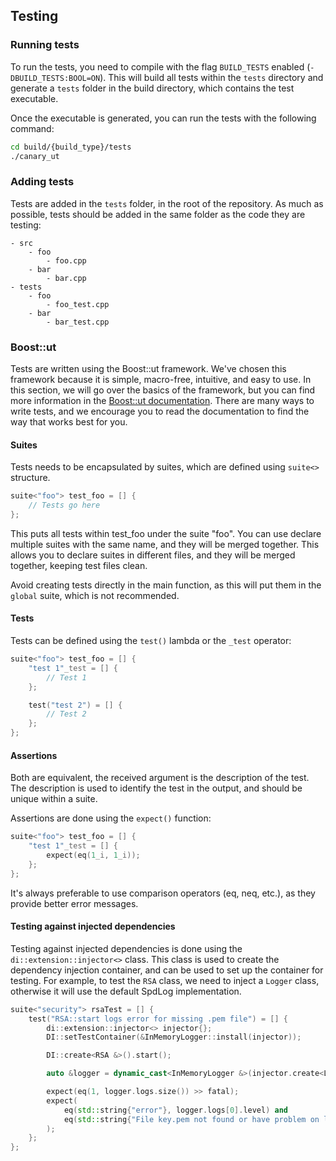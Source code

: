 ## Testing

### Running tests

To run the tests, you need to compile with the flag `BUILD_TESTS` enabled (`-DBUILD_TESTS:BOOL=ON`).
This will build all tests within the `tests` directory and generate a `tests` folder in the build directory, which contains the test executable.

Once the executable is generated, you can run the tests with the following command:
```bash
cd build/{build_type}/tests
./canary_ut
```

### Adding tests

Tests are added in the `tests` folder, in the root of the repository.
As much as possible, tests should be added in the same folder as the code they are testing:

```
- src
    - foo
        - foo.cpp
    - bar
        - bar.cpp
- tests
    - foo
        - foo_test.cpp
    - bar
        - bar_test.cpp
```

### Boost::ut

Tests are written using the Boost::ut framework.  We've chosen this framework because it is simple, macro-free, intuitive, and easy to use.
In this section, we will go over the basics of the framework, but you can find more information in the [Boost::ut documentation](https://boost-ext.github.io/ut/).
There are many ways to write tests, and we encourage you to read the documentation to find the way that works best for you.

#### Suites

Tests needs to be encapsulated by suites, which are defined using `suite<>` structure.
```cpp
suite<"foo"> test_foo = [] {
    // Tests go here
};
```

This puts all tests within test_foo under the suite "foo".
You can use declare multiple suites with the same name, and they will be merged together.
This allows you to declare suites in different files, and they will be merged together, keeping test files clean.

Avoid creating tests directly in the main function, as this will put them in the `global` suite, which is not recommended.

#### Tests

Tests can be defined using the `test()` lambda or the `_test` operator:
```cpp
suite<"foo"> test_foo = [] {
    "test 1"_test = [] {
        // Test 1
    };

    test("test 2") = [] {
        // Test 2
    };
};
```

#### Assertions

Both are equivalent, the received argument is the description of the test.
The description is used to identify the test in the output, and should be unique within a suite.

Assertions are done using the `expect()` function:
```cpp
suite<"foo"> test_foo = [] {
    "test 1"_test = [] {
        expect(eq(1_i, 1_i));
    };
};
```

It's always preferable to use comparison operators (eq, neq, etc.), as they provide better error messages.

#### Testing against injected dependencies

Testing against injected dependencies is done using the `di::extension::injector<>` class.
This class is used to create the dependency injection container, and can be used to set up the container for testing.
For example, to test the `RSA` class, we need to inject a `Logger` class, otherwise it will use the default SpdLog implementation.

```cpp
suite<"security"> rsaTest = [] {
	test("RSA::start logs error for missing .pem file") = [] {
		di::extension::injector<> injector{};
		DI::setTestContainer(&InMemoryLogger::install(injector));

		DI::create<RSA &>().start();

		auto &logger = dynamic_cast<InMemoryLogger &>(injector.create<Logger &>());

        expect(eq(1, logger.logs.size()) >> fatal);
		expect(
			eq(std::string{"error"}, logger.logs[0].level) and
			eq(std::string{"File key.pem not found or have problem on loading... Setting standard rsa key\n"}, logger.logs[0].message)
        );
	};
};
```
